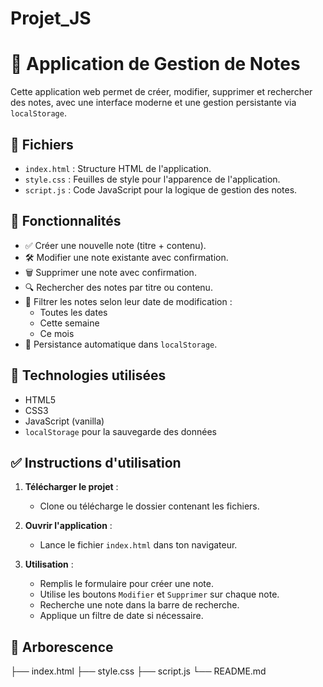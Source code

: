 # Projet_JS
# 📝 Application de Gestion de Notes

Cette application web permet de créer, modifier, supprimer et rechercher des notes, avec une interface moderne et une gestion persistante via `localStorage`.

## 📂 Fichiers

- `index.html` : Structure HTML de l'application.
- `style.css` : Feuilles de style pour l'apparence de l'application.
- `script.js` : Code JavaScript pour la logique de gestion des notes.


## 🚀 Fonctionnalités

- ✅ Créer une nouvelle note (titre + contenu).
- 🛠️ Modifier une note existante avec confirmation.
- 🗑️ Supprimer une note avec confirmation.
- 🔍 Rechercher des notes par titre ou contenu.
- 📅 Filtrer les notes selon leur date de modification :
  - Toutes les dates
  - Cette semaine
  - Ce mois
- 💾 Persistance automatique dans `localStorage`.

## 🧰 Technologies utilisées

- HTML5
- CSS3
- JavaScript (vanilla)
- `localStorage` pour la sauvegarde des données



## ✅ Instructions d'utilisation

1. **Télécharger le projet** :
   - Clone ou télécharge le dossier contenant les fichiers.

2. **Ouvrir l'application** :
   - Lance le fichier `index.html` dans ton navigateur.

3. **Utilisation** :
   - Remplis le formulaire pour créer une note.
   - Utilise les boutons `Modifier` et `Supprimer` sur chaque note.
   - Recherche une note dans la barre de recherche.
   - Applique un filtre de date si nécessaire.

## 📁 Arborescence

├── index.html
├── style.css
├── script.js
└── README.md